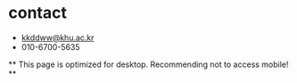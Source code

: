 # contact

* kkddww@khu.ac.kr
* 010-6700-5635


** This page is optimized for desktop. Recommending not to access mobile! **


